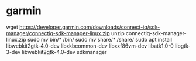 # garmin
wget https://developer.garmin.com/downloads/connect-iq/sdk-manager/connectiq-sdk-manager-linux.zip
unzip connectiq-sdk-manager-linux.zip
sudo mv bin/* /bin/
sudo mv share/* /share/
sudo apt install libwebkit2gtk-4.0-dev libxkbcommon-dev libxxf86vm-dev libatk1.0-0 libgtk-3-dev libwebkit2gtk-4.0-dev
sdkmanager
